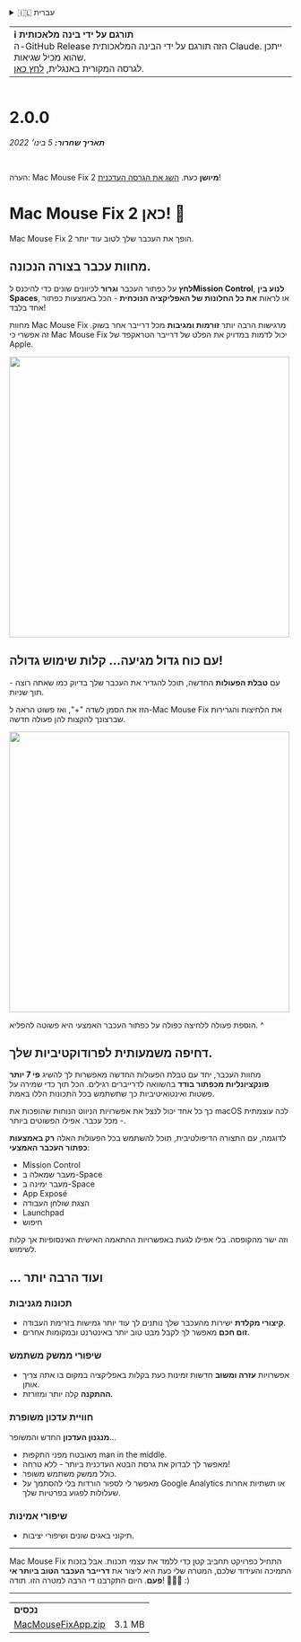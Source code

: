 <details>
<summary>🇮🇱 עברית</summary>

[🇬🇧 English (GitHub Release)](https://github.com/noah-nuebling/mac-mouse-fix/releases/tag/2.0.0)\
[🇦🇩 Català](https://redirect.macmousefix.com/?target=mmf-release&tag=2.0.0&locale=ca)\
[🇩🇪 Deutsch](https://redirect.macmousefix.com/?target=mmf-release&tag=2.0.0&locale=de)\
[🇪🇸 Español](https://redirect.macmousefix.com/?target=mmf-release&tag=2.0.0&locale=es)\
[🇫🇷 Français](https://redirect.macmousefix.com/?target=mmf-release&tag=2.0.0&locale=fr)\
[🇮🇩 Indonesia](https://redirect.macmousefix.com/?target=mmf-release&tag=2.0.0&locale=id)\
[🇮🇹 Italiano](https://redirect.macmousefix.com/?target=mmf-release&tag=2.0.0&locale=it)\
[🇭🇺 Magyar](https://redirect.macmousefix.com/?target=mmf-release&tag=2.0.0&locale=hu)\
[🇳🇱 Nederlands](https://redirect.macmousefix.com/?target=mmf-release&tag=2.0.0&locale=nl)\
[🇵🇱 Polski](https://redirect.macmousefix.com/?target=mmf-release&tag=2.0.0&locale=pl)\
[🇧🇷 Português (Brasil)](https://redirect.macmousefix.com/?target=mmf-release&tag=2.0.0&locale=pt-BR)\
[🇵🇹 Português (Portugal)](https://redirect.macmousefix.com/?target=mmf-release&tag=2.0.0&locale=pt-PT)\
[🇷🇴 Română](https://redirect.macmousefix.com/?target=mmf-release&tag=2.0.0&locale=ro)\
[🇸🇪 Svenska](https://redirect.macmousefix.com/?target=mmf-release&tag=2.0.0&locale=sv)\
[🇻🇳 Tiếng Việt](https://redirect.macmousefix.com/?target=mmf-release&tag=2.0.0&locale=vi)\
[🇹🇷 Türkçe](https://redirect.macmousefix.com/?target=mmf-release&tag=2.0.0&locale=tr)\
[🇨🇿 Čeština](https://redirect.macmousefix.com/?target=mmf-release&tag=2.0.0&locale=cs)\
[🇬🇷 Ελληνικά](https://redirect.macmousefix.com/?target=mmf-release&tag=2.0.0&locale=el)\
[🇷🇺 Русский](https://redirect.macmousefix.com/?target=mmf-release&tag=2.0.0&locale=ru)\
[🇺🇦 Українська](https://redirect.macmousefix.com/?target=mmf-release&tag=2.0.0&locale=uk)\
**🇮🇱 עברית**\
[🇸🇦 العربية](https://redirect.macmousefix.com/?target=mmf-release&tag=2.0.0&locale=ar)\
[🇮🇳 हिन्दी](https://redirect.macmousefix.com/?target=mmf-release&tag=2.0.0&locale=hi)\
[🇹🇭 ไทย](https://redirect.macmousefix.com/?target=mmf-release&tag=2.0.0&locale=th)\
[🇨🇳 中文 (简体)](https://redirect.macmousefix.com/?target=mmf-release&tag=2.0.0&locale=zh-Hans)\
[🇨🇳 中文 (繁體)](https://redirect.macmousefix.com/?target=mmf-release&tag=2.0.0&locale=zh-Hant)\
[🇭🇰 中文（香港)](https://redirect.macmousefix.com/?target=mmf-release&tag=2.0.0&locale=zh-HK)\
[🇯🇵 日本語](https://redirect.macmousefix.com/?target=mmf-release&tag=2.0.0&locale=ja)\
[🇰🇷 한국어](https://redirect.macmousefix.com/?target=mmf-release&tag=2.0.0&locale=ko)\
[Help translate Mac Mouse Fix to different languages!](https://github.com/noah-nuebling/mac-mouse-fix/discussions/731)
</details>
<table align=><td>
<b>ℹ️ תורגם על ידי בינה מלאכותית</b><br>
ה-GitHub Release הזה תורגם על ידי הבינה המלאכותית Claude. ייתכן שהוא מכיל שגיאות.<br>
לגרסה המקורית באנגלית, <a href="https://github.com/noah-nuebling/mac-mouse-fix/releases/tag/2.0.0">לחץ כאן</a>.
</td></table>

<table></table>

# 2.0.0
***תאריך שחרור:** 5 בינו׳ 2022*

<br>

הערה: Mac Mouse Fix 2 **מיושן** כעת. [השג את הגרסה העדכנית](https://redirect.macmousefix.com/?target=mmf-releases-overview&locale=he)!

# Mac Mouse Fix 2 כאן! 🎉

Mac Mouse Fix 2 הופך את העכבר שלך לטוב עוד יותר.

## מחוות עכבר בצורה הנכונה.

**לחץ** על כפתור העכבר **וגרור** לכיוונים שונים כדי להיכנס ל**Mission Control**, **לנוע בין Spaces**, או לראות **את כל החלונות של האפליקציה הנוכחית** - הכל באמצעות כפתור אחד בלבד!

מחוות Mac Mouse Fix מרגישות הרבה יותר **זורמות ומגיבות** מכל דרייבר אחר בשוק.
זה אפשרי כי Mac Mouse Fix יכול לדמות במדויק את הפלט של דרייבר הטראקפד של Apple.

<img width=500px src="https://user-images.githubusercontent.com/40808343/149643011-cc3311f1-af5c-453a-8206-2c6496d73d61.gif">

## עם כוח גדול מגיעה... קלות שימוש גדולה!

עם **טבלת הפעולות** החדשה, תוכל להגדיר את העכבר שלך בדיוק כמו שאתה רוצה - תוך שניות.

הזז את הסמן לשדה "+", ואז פשוט הראה ל-Mac Mouse Fix את הלחיצות והגרירות שברצונך להקצות להן פעולה חדשה.

<img width=500px src="https://user-images.githubusercontent.com/40808343/149642392-d0e25cf9-b49b-4398-b2e9-af2e810c8594.gif">

הוספת פעולה ללחיצה כפולה על כפתור העכבר האמצעי היא פשוטה להפליא. ^

## דחיפה משמעותית לפרודוקטיביות שלך.

מחוות העכבר, יחד עם טבלת הפעולות החדשה מאפשרות לך להשיג **פי 7 יותר פונקציונליות מכפתור בודד** בהשוואה לדרייברים רגילים. הכל תוך כדי שמירה על פשטות ואינטואיטיביות כך שתשתמש בכל התכונות הללו באמת.

כך כל אחד יכול לנצל את אפשרויות הניווט הנוחות שהופכות את macOS לכה עוצמתית - מכל עכבר. אפילו הפשוטים ביותר.

לדוגמה, עם התצורה הדיפולטיבית, תוכל להשתמש בכל הפעולות האלה **רק באמצעות כפתור העכבר האמצעי**:

- Mission Control
- מעבר שמאלה ב-Space
- מעבר ימינה ב-Space
- App Exposé
- הצגת שולחן העבודה
- Launchpad
- חיפוש

וזה ישר מהקופסה. בלי אפילו לגעת באפשרויות ההתאמה האישית האינסופיות אך קלות לשימוש.

## ... ועוד הרבה יותר

### תכונות מגניבות

- **קיצורי מקלדת** ישירות מהעכבר שלך נותנים לך עוד יותר גמישות בזרימת העבודה.
- **זום חכם** מאפשר לך לקבל מבט טוב יותר באינטרנט ובמקומות אחרים.

### שיפורי ממשק משתמש

- אפשרויות **עזרה ומשוב** חדשות זמינות כעת בקלות באפליקציה במקום בו אתה צריך אותן.
- **ההתקנה** קלה יותר ומזורזת.

### חוויית עדכון משופרת

**מנגנון העדכון** החדש והמשופר...

- מאובטח מפני התקפות man in the middle.
- מאפשר לך לבדוק את גרסת הבטא העדכנית ביותר - ללא טרחה!
- כולל ממשק משתמש משופר.
- מאפשר לי לספור הורדות בלי להסתמך על Google Analytics או תשתיות אחרות שעלולות לפגוע בפרטיות שלך.

### שיפורי אמינות

- תיקוני באגים שונים ושיפורי יציבות.

---

Mac Mouse Fix התחיל כפרויקט תחביב קטן כדי ללמד את עצמי תכנות. אבל בזכות התמיכה והעידוד שלכם, המטרה שלי כעת היא ליצור את **דרייבר העכבר הטוב ביותר אי פעם**. היום התקרבנו די הרבה למטרה הזו. תודה! 🚀🚀🚀 :)

---

<table align="start">
<tr>
    <td colspan=2>
        <b>נכסים</b>
    </td>
</tr>
<tr>
    <td><a href="https://github.com/noah-nuebling/mac-mouse-fix/releases/download/2.0.0/MacMouseFixApp.zip">MacMouseFixApp.zip</a></td>
    <td>3.1 MB</td>
</tr>
</table>